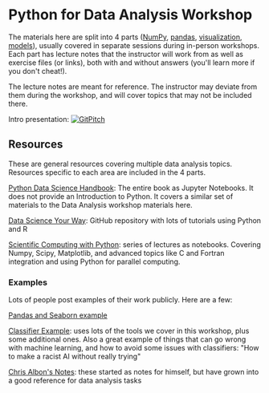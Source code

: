 # Python for Data Analysis Workshop

The materials here are split into 4 parts ([NumPy](numpy/readme.md), [pandas](pandas/readme.md), [visualization](visualization/readme.md), [models](models/readme.md)), usually covered in separate sessions during in-person workshops.  Each part has lecture notes that the instructor will work from as well as exercise files (or links), both with and without answers (you'll learn more if you don't cheat!).  

The lecture notes are meant for reference.  The instructor may deviate from them during the workshop, and will cover topics that may not be included there.

Intro presentation: [![GitPitch](https://gitpitch.com/assets/badge.svg)](https://gitpitch.com/nuitrcs/pythonworkshops/master?grs=github&t=black&p=dataanalysis)


## Resources

These are general resources covering multiple data analysis topics.  Resources specific to each area are included in the 4 parts.

[Python Data Science Handbook](https://github.com/jakevdp/PythonDataScienceHandbook): The entire book as Jupyter Notebooks.  It does not provide an Introduction to Python.  It covers a similar set of materials to the Data Analysis workshop materials here.

[Data Science Your Way](https://github.com/jadianes/data-science-your-way): GitHub repository with lots of tutorials using Python and R

[Scientific Computing with Python](https://github.com/jrjohansson/scientific-python-lectures): series of lectures as notebooks.  Covering Numpy, Scipy, Matplotlib, and advanced topics like C and Fortran integration and using Python for parallel computing.  

### Examples

Lots of people post examples of their work publicly.  Here are a few:

[Pandas and Seaborn example](https://gist.github.com/5agado/ee95008f25730d04bfd0eedd5c36f0ee)

[Classifier Example](https://gist.github.com/rspeer/ef750e7e407e04894cb3b78a82d66aed): uses lots of the tools we cover in this workshop, plus some additional ones.  Also a great example of things that can go wrong with machine learning, and how to avoid some issues with classifiers: "How to make a racist AI without really trying"

[Chris Albon's Notes](https://chrisalbon.com/): these started as notes for himself, but have grown into a good reference for data analysis tasks 